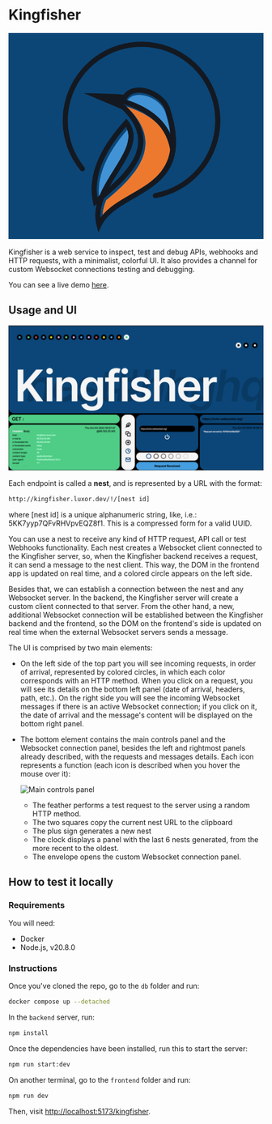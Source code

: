 # Kingfisher

![Kingfisher logo](assets/2024-10-04-13-26-50.png)

Kingfisher is a web service to inspect, test and debug APIs, webhooks and HTTP requests, with a minimalist, colorful UI. It also provides a channel for custom Websocket connections testing and debugging.

You can see a live demo [here](https://luxor.dev/kingfisher).

## Usage and UI

![Kingfisher UI](assets/2024-10-04-13-25-51.png)

Each endpoint is called a **nest**, and is represented by a URL with the format:

```txt
http://kingfisher.luxor.dev/!/[nest id]
```

where [nest id] is a unique alphanumeric string, like, i.e.: 5KK7yyp7QFvRHVpvEQZ8f1. This is a compressed form for a valid UUID.

You can use a nest to receive any kind of HTTP request, API call or test Webhooks functionality. Each nest creates a Websocket client connected to the Kingfisher server, so, when the Kingfisher backend receives a request, it can send a message to the nest client. This way, the DOM in the frontend app is updated on real time, and a colored circle appears on the left side.

Besides that, we can establish a connection between the nest and any Websocket server. In the backend, the Kingfisher server will create a custom client connected to that server. From the other hand, a new, additional Websocket connection will be established between the Kingfisher backend and the frontend, so the DOM on the frontend's side is updated on real time when the external Websocket servers sends a message.

The UI is comprised by two main elements:

- On the left side of the top part you will see incoming requests, in order of arrival, represented by colored circles, in which each color corresponds with an HTTP method. When you click on a request, you will see its details on the bottom left panel (date of arrival, headers, path, etc.). On the right side you will see the incoming Websocket messages if there is an active Websocket connection; if you click on it, the date of arrival and the message's content will be displayed on the bottom right panel.

- The bottom element contains the main controls panel and the Websocket connection panel, besides the left and rightmost panels already described, with the requests and messages details. Each icon represents a function (each icon is described when you hover the mouse over it):

    ![Main controls panel](assets/2024-10-04-13-53-48.png)
    - The feather performs a test request to the server using a random HTTP method.
    - The two squares copy the current nest URL to the clipboard
    - The plus sign generates a new nest
    - The clock displays a panel with the last 6 nests generated, from the more recent to the oldest.
    - The envelope opens the custom Websocket connection panel.

## How to test it locally

### Requirements

You will need:

- Docker
- Node.js, v20.8.0

### Instructions

Once you've cloned the repo, go to the `db` folder and run:

```sh
docker compose up --detached
```

In the `backend` server, run:

```sh
npm install
```

Once the dependencies have been installed, run this to start the server:

```sh
npm run start:dev
```

On another terminal, go to the `frontend` folder and run:

```sh
npm run dev
```

Then, visit <http://localhost:5173/kingfisher>.